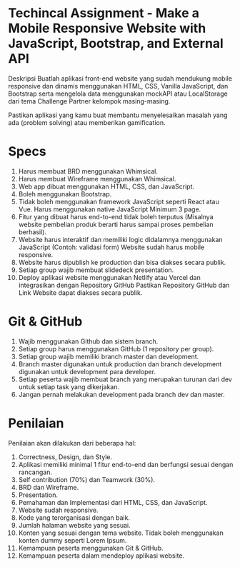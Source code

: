 # Techincal Assignment - Make a Mobile Responsive Website with JavaScript, Bootstrap, and External API

Deskripsi
Buatlah aplikasi front-end website yang sudah mendukung mobile responsive dan dinamis menggunakan HTML, CSS, Vanilla JavaScript, dan Bootstrap serta mengelola data menggunakan mockAPI atau LocalStorage dari tema Challenge Partner kelompok masing-masing.

Pastikan aplikasi yang kamu buat membantu menyelesaikan masalah yang ada (problem solving) atau memberikan gamification.

# Specs

1. Harus membuat BRD menggunakan Whimsical.
2. Harus membuat Wireframe menggunakan Whimsical.
3. Web app dibuat menggunakan HTML, CSS, dan JavaScript.
4. Boleh menggunakan Bootstrap.
5. Tidak boleh menggunakan framework JavaScript seperti React atau Vue. Harus menggunakan native JavaScript Minimum 3 page.
6. Fitur yang dibuat harus end-to-end tidak boleh terputus (Misalnya website pembelian produk berarti harus sampai proses pembelian berhasil).
7. Website harus interaktif dan memiliki logic didalamnya menggunakan JavaScript (Contoh: validasi form) Website sudah harus mobile responsive.
8. Website harus dipublish ke production dan bisa diakses secara publik.
9. Setiap group wajib membuat slidedeck presentation.
10. Deploy aplikasi website menggunakan Netlify atau Vercel dan integrasikan dengan Repository GitHub Pastikan Repository GitHub dan Link Website dapat diakses secara publik.

# Git & GitHub

1. Wajib menggunakan Github dan sistem branch.
2. Setiap group harus menggunakan GitHub (1 repository per group).
3. Setiap group wajib memiliki branch master dan development.
4. Branch master digunakan untuk production dan branch development digunakan untuk development para developer.
5. Setiap peserta wajib membuat branch yang merupakan turunan dari dev untuk setiap task yang dikerjakan.
6. Jangan pernah melakukan development pada branch dev dan master.

# Penilaian

Penilaian akan dilakukan dari beberapa hal:

1. Correctness, Design, dan Style.
2. Aplikasi memiliki minimal 1 fitur end-to-end dan berfungsi sesuai dengan rancangan.
3. Self contribution (70%) dan Teamwork (30%).
4. BRD dan Wireframe.
5. Presentation.
6. Pemahaman dan Implementasi dari HTML, CSS, dan JavaScript.
7. Website sudah responsive.
8. Kode yang terorganisasi dengan baik.
9. Jumlah halaman website yang sesuai.
10. Konten yang sesuai dengan tema website. Tidak boleh menggunakan konten dummy seperti Lorem Ipsum.
11. Kemampuan peserta menggunakan Git & GitHub.
12. Kemampuan peserta dalam mendeploy aplikasi website.
